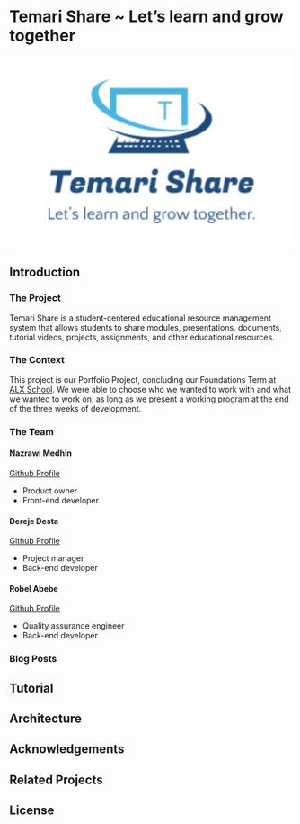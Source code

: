 # Temari Share ~ Let’s learn and grow together

![logo](logo.png)

## Introduction

### The Project

Temari Share is a student-centered educational resource management system that allows students to share modules, presentations, documents, tutorial videos, projects, assignments, and other educational resources.

### The Context

This project is our Portfolio Project, concluding our Foundations Term at [ALX School](https://www.alxafrica.com/). We were able to choose who we wanted to work with and what we wanted to work on, as long as we present a working program at the end of the three weeks of development.

### The Team

#### Nazrawi Medhin

[Github Profile](https://github.com/nazrawimedhin)

* Product owner
* Front-end developer

#### Dereje Desta

[Github Profile](https://github.com/dere7)

* Project manager
* Back-end developer

#### Robel Abebe

[Github Profile](https://github.com/Robi000)

* Quality assurance engineer
* Back-end developer

### Blog Posts

## Tutorial

## Architecture

## Acknowledgements

## Related Projects

## License
